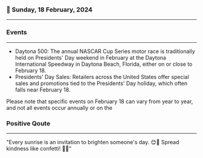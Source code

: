 ### 📅 Sunday, 18 February, 2024
------
### Events
------
- Daytona 500: The annual NASCAR Cup Series motor race is traditionally held on Presidents' Day weekend in February at the Daytona International Speedway in Daytona Beach, Florida, either on or close to February 18.
- Presidents' Day Sales: Retailers across the United States offer special sales and promotions tied to the Presidents' Day holiday, which often falls near February 18.

Please note that specific events on February 18 can vary from year to year, and not all events occur annually or on the
### Positive Qoute
------
"Every sunrise is an invitation to brighten someone's day. 😊🌅 Spread kindness like confetti! 🎉💖"
